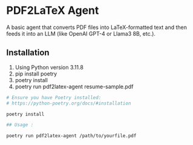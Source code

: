 # PDF2LaTeX Agent

A basic agent that converts PDF files into LaTeX-formatted text and then feeds it into an LLM (like OpenAI GPT-4 or Llama3 8B, etc.).

## Installation

1. Using Python version 3.11.8
2. pip install poetry
3. poetry install
4. poetry run pdf2latex-agent resume-sample.pdf

```bash
# Ensure you have Poetry installed:
# https://python-poetry.org/docs/#installation

poetry install

## Usage :

poetry run pdf2latex-agent /path/to/yourfile.pdf

